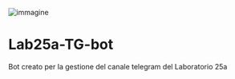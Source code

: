 ![immagine](https://github.com/francosalvucci14/Lab25a-TG-bot/assets/120756925/0ae04024-de74-444c-a279-1e89118cf0ea&size=300)

# Lab25a-TG-bot

Bot creato per la gestione del canale telegram del Laboratorio 25a
